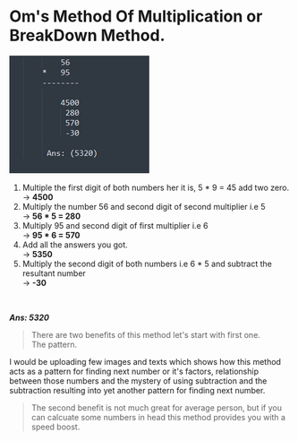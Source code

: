 # Om's Method Of Multiplication or BreakDown Method.

<img src="./assests/Images/breakDownEx.png">

1. Multiple the first digit of both numbers her it is, 5 * 9 = 45 add two zero. </br>
-> **4500**  
2. Multiply the number 56 and second digit of second multiplier i.e 5 </br>
-> **56 * 5 = 280**
3. Multiply 95 and second digit of first multiplier i.e 6 </br> 
-> **95 * 6 = 570**
4. Add all the answers you got. </br>
-> **5350**
5. Multiply the second digit of both numbers i.e 6 * 5 and subtract the resultant number </br>
-> **-30**
</br>

***Ans: 5320***
</br>

> There are two benefits of this method let's start with first one. </br>
> The pattern.

I would be uploading few images and texts which shows how this method acts as a pattern for finding next number or it's factors, relationship between those numbers and the mystery of using subtraction and the subtraction resulting into yet another pattern for finding next number.
</br>

> The second benefit is not much great for average person, but if you can calcuate some numbers in head this method provides you with a speed boost.
